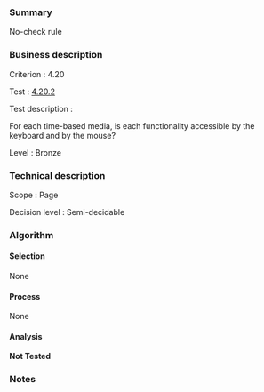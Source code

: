### Summary

No-check rule

### Business description

Criterion : 4.20

Test : [4.20.2](http://www.accessiweb.org/index.php/accessiweb-22-english-version.html#test-4-20-2)

Test description :

 For each time-based media, is each functionality accessible by the keyboard and by the mouse? 

Level : Bronze 

### Technical description

Scope : Page

Decision level : Semi-decidable

### Algorithm

#### Selection

None

#### Process

None

#### Analysis

**Not Tested**

### Notes


